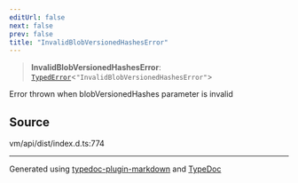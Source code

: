 ```yaml
---
editUrl: false
next: false
prev: false
title: "InvalidBlobVersionedHashesError"
---
```


> **InvalidBlobVersionedHashesError**: [`TypedError`](/generated/type-aliases/typederror/)\<`"InvalidBlobVersionedHashesError"`\>

Error thrown when blobVersionedHashes parameter is invalid

## Source

vm/api/dist/index.d.ts:774

***
Generated using [typedoc-plugin-markdown](https://www.npmjs.com/package/typedoc-plugin-markdown) and [TypeDoc](https://typedoc.org/)
